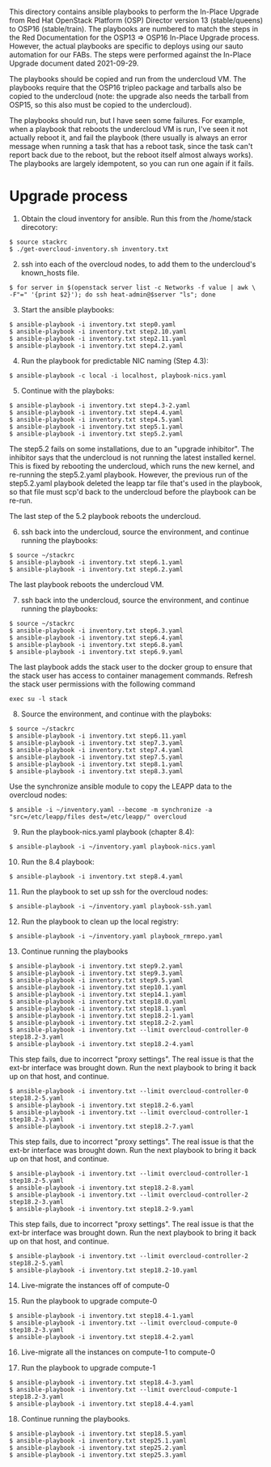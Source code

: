 This directory contains ansible playbooks to perform the In-Place Upgrade
from Red Hat OpenStack Platform (OSP) Director version 13 (stable/queens) to
OSP16 (stable/train). The playbooks are numbered to match the steps in the
Red Documentation for the OSP13 => OSP16 In-Place Upgrade process. However,
the actual playbooks are specific to deploys using our sauto automation for our FABs.
The steps were performed against the In-Place Upgrade document dated 2021-09-29.

The playbooks should be copied and run from the undercloud VM. The playbooks require
that the OSP16 tripleo package and tarballs also be copied to the undercloud (note: the
upgrade also needs the tarball from OSP15, so this also must be copied to the undercloud).

The playbooks should run, but I have seen some failures. For example, when a playbook
that reboots the undercloud VM is run, I've seen it not actually reboot it, and fail
the playbook (there usually is always an error message when running a task that has
a reboot task, since the task can't report back due to the reboot, but the reboot
itself almost always works). The playbooks are largely idempotent, so you can run
one again if it fails.

# Upgrade process
1. Obtain the cloud inventory for ansible. Run this from the /home/stack direcotory:

<pre><code>$ source stackrc
$ ./get-overcloud-inventory.sh inventory.txt
</code></pre>

2. ssh into each of the overcloud nodes, to add them to the undercloud's known_hosts  file.

<pre><code>$ for server in $(openstack server list -c Networks -f value | awk \
-F"=" '{print $2}'); do ssh heat-admin@$server "ls"; done
</code></pre>

3. Start the ansible playbooks:

<pre><code>$ ansible-playbook -i inventory.txt step0.yaml
$ ansible-playbook -i inventory.txt step2.10.yaml
$ ansible-playbook -i inventory.txt step2.11.yaml
$ ansible-playbook -i inventory.txt step4.2.yaml
</code></pre>

4. Run the playbook for predictable NIC naming (Step 4.3):
<pre><code>$ ansible-playbook -c local -i localhost, playbook-nics.yaml
</code></pre>

5. Continue with the playboks:

<pre><code>$ ansible-playbook -i inventory.txt step4.3-2.yaml
$ ansible-playbook -i inventory.txt step4.4.yaml
$ ansible-playbook -i inventory.txt step4.5.yaml
$ ansible-playbook -i inventory.txt step5.1.yaml
$ ansible-playbook -i inventory.txt step5.2.yaml
</code></pre>

The step5.2 fails on some installations, due to an "upgrade inhibitor". The inhibitor
says that the undercloud is not running the latest installed kernel. This is fixed by
rebooting the undercloud, which runs the new kernel, and re-running the step5.2.yaml playbook.
However, the previous run of the step5.2.yaml playbook deleted the leapp tar file that's used
in the playbook, so that file must scp'd back to the undercloud before the playbook can be re-run.

The last step of the 5.2 playbook reboots the undercloud.

6. ssh back into the undercloud, source the environment, and continue running the playbooks:

<pre><code>$ source ~/stackrc
$ ansible-playbook -i inventory.txt step6.1.yaml
$ ansible-playbook -i inventory.txt step6.2.yaml
</code></pre>


The last playbook reboots the undercloud VM.


7. ssh back into the undercloud, source the environment, and continue running the playbooks:

<pre><code>$ source ~/stackrc
$ ansible-playbook -i inventory.txt step6.3.yaml
$ ansible-playbook -i inventory.txt step6.4.yaml
$ ansible-playbook -i inventory.txt step6.8.yaml
$ ansible-playbook -i inventory.txt step6.9.yaml
</code></pre>

The last playbook adds the stack user to the docker group to ensure that the stack user has access
to container management commands. Refresh the stack user permissions with the following command

    exec su -l stack

8. Source the environment, and continue with the playboks:

<pre><code>$ source ~/stackrc
$ ansible-playbook -i inventory.txt step6.11.yaml
$ ansible-playbook -i inventory.txt step7.3.yaml
$ ansible-playbook -i inventory.txt step7.4.yaml
$ ansible-playbook -i inventory.txt step7.5.yaml
$ ansible-playbook -i inventory.txt step8.1.yaml
$ ansible-playbook -i inventory.txt step8.3.yaml
</code></pre>


Use the synchronize ansible module to copy the LEAPP data to the overcloud nodes:

<pre><code>$ ansible -i ~/inventory.yaml --become -m synchronize -a "src=/etc/leapp/files dest=/etc/leapp/" overcloud
</code></pre>

9. Run the playbook-nics.yaml playbook (chapter 8.4):

<pre><code>$ ansible-playbook -i ~/inventory.yaml playbook-nics.yaml
</code></pre>

10. Run the 8.4 playbook:
<pre><code>$ ansible-playbook -i inventory.txt step8.4.yaml
</code></pre>

11. Run the playbook to set up ssh for the overcloud nodes:
<pre><code>$ ansible-playbook -i ~/inventory.yaml playbook-ssh.yaml
</code></pre>

12. Run the playbook to clean up the local registry:
<pre><code>$ ansible-playbook -i ~/inventory.yaml playbook_rmrepo.yaml
</code></pre>

13. Continue running the playbooks

<pre><code>$ ansible-playbook -i inventory.txt step9.2.yaml
$ ansible-playbook -i inventory.txt step9.3.yaml
$ ansible-playbook -i inventory.txt step9.5.yaml
$ ansible-playbook -i inventory.txt step10.1.yaml
$ ansible-playbook -i inventory.txt step14.1.yaml
$ ansible-playbook -i inventory.txt step18.0.yaml
$ ansible-playbook -i inventory.txt step18.1.yaml
$ ansible-playbook -i inventory.txt step18.2-1.yaml
$ ansible-playbook -i inventory.txt step18.2-2.yaml
$ ansible-playbook -i inventory.txt --limit overcloud-controller-0 step18.2-3.yaml
$ ansible-playbook -i inventory.txt step18.2-4.yaml
</code></pre>

This step fails, due to incorrect "proxy settings". The real issue is that the
ext-br interface was brought down. Run the next playbook to bring it back up
on that host, and continue.

<pre><code>$ ansible-playbook -i inventory.txt --limit overcloud-controller-0 step18.2-5.yaml
$ ansible-playbook -i inventory.txt step18.2-6.yaml
$ ansible-playbook -i inventory.txt --limit overcloud-controller-1 step18.2-3.yaml
$ ansible-playbook -i inventory.txt step18.2-7.yaml
</code></pre>

This step fails, due to incorrect "proxy settings". The real issue is that the
ext-br interface was brought down. Run the next playbook to bring it back up
on that host, and continue.

<pre><code>$ ansible-playbook -i inventory.txt --limit overcloud-controller-1 step18.2-5.yaml
$ ansible-playbook -i inventory.txt step18.2-8.yaml
$ ansible-playbook -i inventory.txt --limit overcloud-controller-2 step18.2-3.yaml
$ ansible-playbook -i inventory.txt step18.2-9.yaml
</code></pre>

This step fails, due to incorrect "proxy settings". The real issue is that the
ext-br interface was brought down. Run the next playbook to bring it back up
on that host, and continue.

<pre><code>$ ansible-playbook -i inventory.txt --limit overcloud-controller-2 step18.2-5.yaml
$ ansible-playbook -i inventory.txt step18.2-10.yaml
</code></pre>

14. Live-migrate the instances off of compute-0

15. Run the playbook to upgrade compute-0

<pre><code>$ ansible-playbook -i inventory.txt step18.4-1.yaml
$ ansible-playbook -i inventory.txt --limit overcloud-compute-0 step18.2-3.yaml
$ ansible-playbook -i inventory.txt step18.4-2.yaml
</code></pre>

16. Live-migrate all the instances on compute-1 to compute-0

17. Run the playbook to upgrade compute-1

<pre><code>$ ansible-playbook -i inventory.txt step18.4-3.yaml
$ ansible-playbook -i inventory.txt --limit overcloud-compute-1 step18.2-3.yaml
$ ansible-playbook -i inventory.txt step18.4-4.yaml
</code></pre>

18. Continue running the playbooks.

<pre><code>$ ansible-playbook -i inventory.txt step18.5.yaml
$ ansible-playbook -i inventory.txt step25.1.yaml
$ ansible-playbook -i inventory.txt step25.2.yaml
$ ansible-playbook -i inventory.txt step25.3.yaml
</code></pre>
